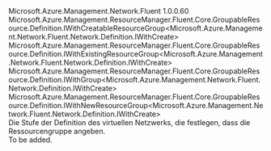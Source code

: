 <Type Name="IWithGroup" FullName="Microsoft.Azure.Management.Network.Fluent.Network.Definition.IWithGroup">
  <TypeSignature Language="C#" Value="public interface IWithGroup : Microsoft.Azure.Management.ResourceManager.Fluent.Core.GroupableResource.Definition.IWithCreatableResourceGroup&lt;Microsoft.Azure.Management.Network.Fluent.Network.Definition.IWithCreate&gt;, Microsoft.Azure.Management.ResourceManager.Fluent.Core.GroupableResource.Definition.IWithExistingResourceGroup&lt;Microsoft.Azure.Management.Network.Fluent.Network.Definition.IWithCreate&gt;, Microsoft.Azure.Management.ResourceManager.Fluent.Core.GroupableResource.Definition.IWithGroup&lt;Microsoft.Azure.Management.Network.Fluent.Network.Definition.IWithCreate&gt;, Microsoft.Azure.Management.ResourceManager.Fluent.Core.GroupableResource.Definition.IWithNewResourceGroup&lt;Microsoft.Azure.Management.Network.Fluent.Network.Definition.IWithCreate&gt;" />
  <TypeSignature Language="ILAsm" Value=".class public interface auto ansi abstract IWithGroup implements class Microsoft.Azure.Management.ResourceManager.Fluent.Core.GroupableResource.Definition.IWithCreatableResourceGroup`1&lt;class Microsoft.Azure.Management.Network.Fluent.Network.Definition.IWithCreate&gt;, class Microsoft.Azure.Management.ResourceManager.Fluent.Core.GroupableResource.Definition.IWithExistingResourceGroup`1&lt;class Microsoft.Azure.Management.Network.Fluent.Network.Definition.IWithCreate&gt;, class Microsoft.Azure.Management.ResourceManager.Fluent.Core.GroupableResource.Definition.IWithGroup`1&lt;class Microsoft.Azure.Management.Network.Fluent.Network.Definition.IWithCreate&gt;, class Microsoft.Azure.Management.ResourceManager.Fluent.Core.GroupableResource.Definition.IWithNewResourceGroup`1&lt;class Microsoft.Azure.Management.Network.Fluent.Network.Definition.IWithCreate&gt;" />
  <TypeSignature Language="DocId" Value="T:Microsoft.Azure.Management.Network.Fluent.Network.Definition.IWithGroup" />
  <TypeSignature Language="VB.NET" Value="Public Interface IWithGroup&#xA;Implements IWithCreatableResourceGroup(Of IWithCreate), IWithExistingResourceGroup(Of IWithCreate), IWithGroup(Of IWithCreate), IWithNewResourceGroup(Of IWithCreate)" />
  <TypeSignature Language="F#" Value="type IWithGroup = interface&#xA;    interface IWithGroup&lt;IWithCreate&gt;&#xA;    interface IWithExistingResourceGroup&lt;IWithCreate&gt;&#xA;    interface IWithNewResourceGroup&lt;IWithCreate&gt;&#xA;    interface IWithCreatableResourceGroup&lt;IWithCreate&gt;" />
  <AssemblyInfo>
    <AssemblyName>Microsoft.Azure.Management.Network.Fluent</AssemblyName>
    <AssemblyVersion>1.0.0.60</AssemblyVersion>
  </AssemblyInfo>
  <Interfaces>
    <Interface>
      <InterfaceName>Microsoft.Azure.Management.ResourceManager.Fluent.Core.GroupableResource.Definition.IWithCreatableResourceGroup&lt;Microsoft.Azure.Management.Network.Fluent.Network.Definition.IWithCreate&gt;</InterfaceName>
    </Interface>
    <Interface>
      <InterfaceName>Microsoft.Azure.Management.ResourceManager.Fluent.Core.GroupableResource.Definition.IWithExistingResourceGroup&lt;Microsoft.Azure.Management.Network.Fluent.Network.Definition.IWithCreate&gt;</InterfaceName>
    </Interface>
    <Interface>
      <InterfaceName>Microsoft.Azure.Management.ResourceManager.Fluent.Core.GroupableResource.Definition.IWithGroup&lt;Microsoft.Azure.Management.Network.Fluent.Network.Definition.IWithCreate&gt;</InterfaceName>
    </Interface>
    <Interface>
      <InterfaceName>Microsoft.Azure.Management.ResourceManager.Fluent.Core.GroupableResource.Definition.IWithNewResourceGroup&lt;Microsoft.Azure.Management.Network.Fluent.Network.Definition.IWithCreate&gt;</InterfaceName>
    </Interface>
  </Interfaces>
  <Docs>
    <summary>
            Die Stufe der Definition des virtuellen Netzwerks, die festlegen, dass die Ressourcengruppe angeben.
            </summary>
    <remarks>To be added.</remarks>
  </Docs>
  <Members />
</Type>